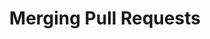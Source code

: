 ---
layout: module
leadingpath: ../
title: Merging Pull Requests
pre-requisites: CONT-04_Editing-pull-request-files
learning-objective: Merge the changes made on your feature branch into your master branch.
screens:
  - image-slide:
      title: Merging Pull Requests
      image: merge-logo.jpg
      presenter-script:
        - At this point, your pull request should be approved and you are ready to merge it in to the `master` branch.
        - When you merge your branch, you are taking the content and history from your feature branch and adding it to the content and history of the `master` branch.
        - Many project teams have established rules about who should merge a pull request. Some say it should be the person who created the pull request since they will be the ones to deal with any issues resulting from the merge. Others say it should be a single person within the project team to ensure consistency. Still others say it can be anyone other than the person who created the pull request.
        - There are also third party Continuous Integration (CI) tools you can integrate with GitHub to test the build before the merge is completed. There are pros and cons to each approach and we will not attempt to prescribe a solution here, but these are good conversations to have within your project team.
        - Let's take a look at how you can merge the pull request and close the original issue at the same time.
  - video-slide:
      title: Merging Pull Requests
      video: https://www.youtube.com/watch?v=r5C6yXNaSGo
      video-script:
        - do: "Open the `pull request` to be merged"
          say: "Visit your pull request now that it's ready to be merged"
        - do: "Show the `Conversation` view"
          say: "You can merge a pull request at the bottom of the conversation view."
        - do: "Click `Merge pull request`"
          say: "You simply click the Merge pull request button."
        - do: "Show the merge confirmation window"
          say: "Now we want to include some special text that tells GitHub that this pull request should close the original issue."
        - do: Type `Fixes`
          say: "Fixes is one of the special keywords that GitHub looks for in merge commits."
        - do: "Type `#`"
          say: "We can use the # to auto-generate the link to the issue."
        - do: "Type a few letters from the issue name"
          say: "Since the issue title contained your username, you can type the first few letters of your GitHub username to narrow down the list of possible issues."
        - do: "Select the correct issue from the drop down"
          say: "Simply select your issue from the list."
        - do: "Click `Confirm merge`"
          say: "And click confirm merge."
        - do: "Show confirmation message"
          say: "A confirmation message will let you know that your pull request was merged and closed. It also let's you know that the branch we created can be safely deleted."
        - do: "Click `Delete branch`"
          say: "Since we won't be using this branch anymore, you should go ahead and delete it now."
        - do: "Click `Issues` and then filter to see the `Closed` issues"
          say: "You can now go back to the issues tab and you will see that your issue has been closed. Congratulations, you have completed your first contribution on GitHub."
      production-notes:
  - lab:
      title: Merging Pull Requests
      id: CONT-05-lab-01
      presenter-script:
        - Let's finish the workflow by merging our changes into master.
      steps:
        - description: "Merge the pull request you created, closing your original issue with the merge commit."
          id: CONT-05-merge
          verifications:
            - verification-type: pull-request-merged
              id: CONT-05-merge-verification
              success-message: "Great job - you have merged your branch."
              failure-message: "It looks like you haven't merged your branch. Want to try again?"
additional-labs:
additional-questions:
resources:
  - title: Special Keywords for Closing Issues
    url: https://help.github.com/articles/closing-issues-via-commit-messages/

---